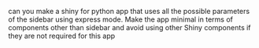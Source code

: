 can you make a shiny for python app that uses all the possible parameters of the sidebar using express mode.
Make the app minimal in terms of components other than sidebar and avoid using other Shiny components if they are not required for this app
